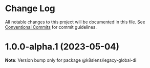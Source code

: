 # Change Log

All notable changes to this project will be documented in this file.
See [Conventional Commits](https://conventionalcommits.org) for commit guidelines.

# 1.0.0-alpha.1 (2023-05-04)

**Note:** Version bump only for package @k8slens/legacy-global-di
